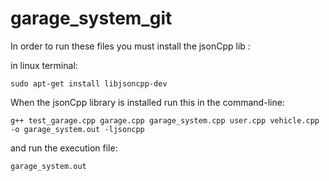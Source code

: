 # garage_system_git

In order to run these files you must install the jsonCpp lib : 

in linux terminal: 
```linux 
sudo apt-get install libjsoncpp-dev
```

When the jsonCpp library is installed run this in the command-line:

```linux 
g++ test_garage.cpp garage.cpp garage_system.cpp user.cpp vehicle.cpp -o garage_system.out -ljsoncpp

```

and run the execution file:

```linux
garage_system.out
```
